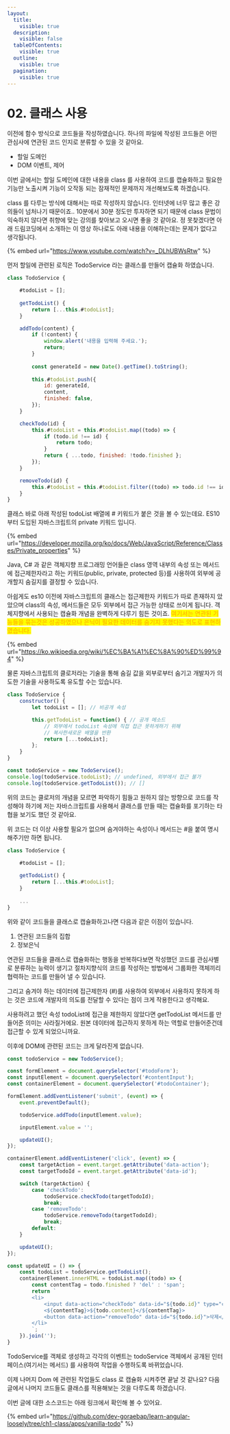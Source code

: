 ```yaml
---
layout:
  title:
    visible: true
  description:
    visible: false
  tableOfContents:
    visible: true
  outline:
    visible: true
  pagination:
    visible: true
---
```


# 02. 클래스 사용

이전에 함수 방식으로 코드들을 작성하였습니다. 하나의 파일에 작성된 코드들은 어떤 관심사에 연관된 코드 인지로 분류할 수 있을 것 같아요.

* 할일 도메인
* DOM 이벤트, 제어

이번 글에서는 할일 도메인에 대한 내용을 class 를 사용하여 코드를 캡슐화하고 필요한 기능만 노출시켜 기능이 오작동 되는 잠재적인 문제까지 개선해보도록 하겠습니다.

class 를 다루는 방식에 대해서는 따로 작성하지 않습니다. 인터넷에 너무 많고 좋은 강의들이 넘처나기 때문이죠.. 10분에서 30분 정도만 투자하면 되기 때문에 class 문법이 익숙하지 않다면 취향에 맞는 강의를 찾아보고 오시면 좋을 것 같아요. 정 못찾겠다면 아래 드림코딩에서 소개하는 이 영상 하나로도 아래 내용을 이해하는데는 문제가 없다고 생각됩니다.

{% embed url="https://www.youtube.com/watch?v=_DLhUBWsRtw" %}

먼저 할일에 관련된 로직은 TodoService 라는 클래스를 만들어 캡슐화 하였습니다.

```javascript
class TodoService {

    #todoList = [];
    
    getTodoList() {
        return [...this.#todoList];
    }

    addTodo(content) {
        if (!content) {
            window.alert('내용을 입력해 주세요.');
            return;
        }
    
        const generateId = new Date().getTime().toString();
    
        this.#todoList.push({
            id: generateId,
            content,
            finished: false,
        });
    }

    checkTodo(id) {
        this.#todoList = this.#todoList.map((todo) => {
            if (todo.id !== id) {
                return todo;
            }
            return { ...todo, finished: !todo.finished };
        });
    }

    removeTodo(id) {
        this.#todoList = this.#todoList.filter((todo) => todo.id !== id);
    }
}
```

클래스 바로 아래 작성된 todoList 배열에 # 키워드가 붙은 것을 볼 수 있는데요. ES10 부터 도입된 자바스크립트의 private 키워드 입니다.

{% embed url="https://developer.mozilla.org/ko/docs/Web/JavaScript/Reference/Classes/Private_properties" %}

Java, C# 과 같은 객체지향 프로그래밍 언어들은 class 영역 내부의 속성 또는 메서드에 접근제한자라고 하는 키워드(public, private, protected 등)를 사용하여 외부에 공개할지 숨길지를 결정할 수 있습니다.

아쉽게도 es10 이전에 자바스크립트의 클래스는 접근제한자 키워드가 따로 존재하지 았았으며  class의 속성, 메서드들은 모두 외부에서 접근 가능한 상태로 쓰이게 됩니다. 객체지향에서 사용되는 캡슐화 개념을 완벽하게 다루기 힘든 것이죠. <mark style="color:orange;">여기서는 연관된 기능들을 묶는것은 성공하였으나 은닉이 필요한 데이터를 숨기지 못했다는 의도로 표현하였습니다.</mark>

{% embed url="https://ko.wikipedia.org/wiki/%EC%BA%A1%EC%8A%90%ED%99%94" %}

물론 자바스크립트의 클로저라는 기술을 통해 숨길 값을 외부로부터 숨기고 개발자가 의도한 기술을 사용하도록 유도할 수는 있습니다.

```javascript
class TodoService {
    constructor() {
        let todoList = []; // 비공개 속성

        this.getTodoList = function() { // 공개 메소드
            // 외부에서 todoList 속성에 직접 접근 못하게하기 위해
            // 복사한새로운 배열을 반환
            return [...todoList]; 
        };
    }
}

const todoService = new TodoService();
console.log(todoService.todoList); // undefined, 외부에서 접근 불가
console.log(todoService.getTodoList()); // []
```

위의 코드는 클로저의 개념을 모르면 파악하기 힘들고 원하지 않는 방향으로 코드를 작성해야 하기에 저는 자바스크립트를 사용해서 클래스를 만들 때는 캡슐화를 포기하는 타협을 보기도 했던 것 같아요.

위 코드는 더 이상 사용할 필요가 없으며 숨겨야하는 속성이나 메서드는 #을 붙여 명시해주기만 하면 됩니다.

```javascript
class TodoService {

    #todoList = [];
    
    getTodoList() {
        return [...this.#todoList];
    }
    
    ...
}
```

위와 같이 코드들을 클래스로 캡슐화하고나면 다음과 같은 이점이 있습니다.

1. 연관된 코드들의 집합
2. 정보은닉

연관된 코드들을 클래스로 캡슐화하는 행동을 반복하다보면 작성했던 코드를 관심사별로 분류하는 능력이 생기고 절차지향식의 코드를 작성하는 방법에서 그룹화한 객체끼리 협력하는 코드를 만들어 낼 수 있습니다.&#x20;

그리고  숨겨야 하는 데이터에 접근제한자 (#)를 사용하여 외부에서 사용하지 못하게 하는 것은 코드에 개발자의 의도를 전달할 수 있다는 점이 크게 작용한다고 생각해요.

사용하려고 했던 속성 todoList에 접근을 제한하지 않았다면 getTodoList 메서드를 만들어준 의미는 사라질거에요. 원본 데이터에 접근하지 못하게 하는 역할로 만들어준건데 접근할 수 있게 되었으니까요.

이후에 DOM에 관련된 코드는 크게 달라진게 없습니다.

```javascript
const todoService = new TodoService();

const formElement = document.querySelector('#todoForm');
const inputElement = document.querySelector('#contentInput');
const containerElement = document.querySelector('#todoContainer');

formElement.addEventListener('submit', (event) => {
    event.preventDefault();

    todoService.addTodo(inputElement.value);

    inputElement.value = '';

    updateUI();
});

containerElement.addEventListener('click', (event) => {
    const targetAction = event.target.getAttribute('data-action');
    const targetTodoId = event.target.getAttribute('data-id');

    switch (targetAction) {
        case 'checkTodo':
            todoService.checkTodo(targetTodoId);
            break;
        case 'removeTodo':
            todoService.removeTodo(targetTodoId);
            break;
        default:
    }

    updateUI();
});

const updateUI = () => {
    const todoList = todoService.getTodoList();
    containerElement.innerHTML = todoList.map((todo) => {
        const contentTag = todo.finished ? 'del' : 'span';
        return `
        <li>
            <input data-action="checkTodo" data-id="${todo.id}" type="checkbox" ${todo.finished ? 'checked' : ''}  />
            <${contentTag}>${todo.content}</${contentTag}>
            <button data-action="removeTodo" data-id="${todo.id}">삭제</button>
        </li>
        `;
    }).join('');
}
```

TodoService를 객체로 생성하고  각각의 이벤트는 todoService 객체에서 공개된 인터페이스(여기서는 메서드) 를 사용하여 작업을 수행하도록 바뀌었습니다.

이제 나머지 Dom 에 관련된 작업들도 class 로  캡슐화 시켜주면 끝날 것 같나요? 다음 글에서 나머지 코드들도 클래스를 적용해보는 것을 다루도록 하겠습니다.&#x20;

이번 글에 대한 소스코드는 아래 링크에서 확인해 볼 수 있어요.

{% embed url="https://github.com/dev-goraebap/learn-angular-loosely/tree/ch1-class/apps/vanilla-todo" %}
